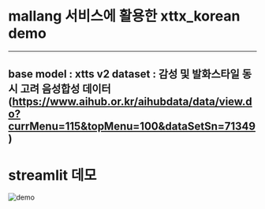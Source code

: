 # mallang 서비스에 활용한 xttx_korean demo
---
base model : xtts v2
dataset : 감성 및 발화스타일 동시 고려 음성합성 데이터 (https://www.aihub.or.kr/aihubdata/data/view.do?currMenu=115&topMenu=100&dataSetSn=71349)
---
# streamlit 데모
![demo](https://github.com/pincesslucy/mallang_xtts_korean/assets/98650288/1a4dbc8d-80ce-4d9d-be95-0771e720cefd)
